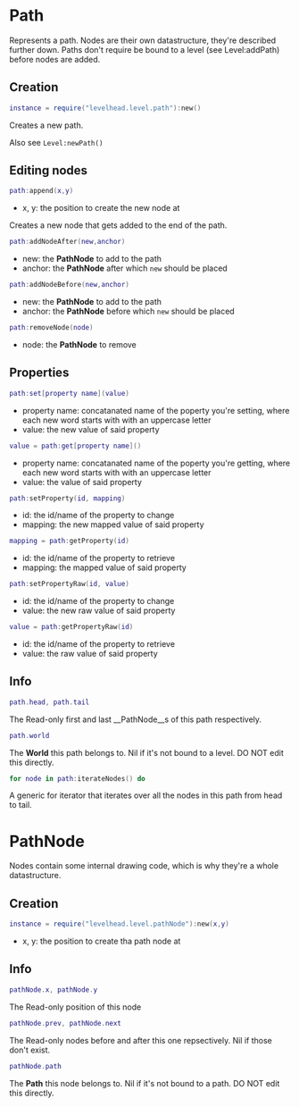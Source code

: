 # Path

Represents a path.
Nodes are their own datastructure, they're described further down.
Paths don't require be bound to a level (see Level:addPath) before nodes are added.

## Creation

```Lua
instance = require("levelhead.level.path"):new()
```
Creates a new path.

Also see `Level:newPath()`

## Editing nodes

```Lua
path:append(x,y)
```
- x, y: the position to create the new node at

Creates a new node that gets added to the end of the path.

```Lua
path:addNodeAfter(new,anchor)
```
- new: the __PathNode__ to add to the path
- anchor: the __PathNode__ after which `new` should be placed

```Lua
path:addNodeBefore(new,anchor)
```
- new: the __PathNode__ to add to the path
- anchor: the __PathNode__ before which `new` should be placed

```Lua
path:removeNode(node)
```
- node: the __PathNode__ to remove

## Properties

```Lua
path:set[property name](value)
```
- property name: concatanated name of the poperty you're setting, where each new word starts with with an uppercase letter
- value: the new value of said property

```Lua
value = path:get[property name]()
```
- property name: concatanated name of the poperty you're getting, where each new word starts with with an uppercase letter
- value: the value of said property

```Lua
path:setProperty(id, mapping)
```
- id: the id/name of the property to change
- mapping: the new mapped value of said property

```Lua
mapping = path:getProperty(id)
```
- id: the id/name of the property to retrieve
- mapping: the mapped value of said property

```Lua
path:setPropertyRaw(id, value)
```
- id: the id/name of the property to change
- value: the new raw value of said property

```Lua
value = path:getPropertyRaw(id)
```
- id: the id/name of the property to retrieve
- value: the raw value of said property

## Info

```Lua
path.head, path.tail
```
The Read-only first and last __PathNode__s of this path respectively.

```Lua
path.world
```
The __World__ this path belongs to. Nil if it's not bound to a level. DO NOT edit this directly.

```Lua
for node in path:iterateNodes() do
```
A generic for iterator that iterates over all the nodes in this path from head to tail.

# PathNode

Nodes contain some internal drawing code, which is why they're a whole datastructure.

## Creation

```Lua
instance = require("levelhead.level.pathNode"):new(x,y)
```
- x, y: the position to create tha path node at

## Info

```Lua
pathNode.x, pathNode.y
```
The Read-only position of this node

```Lua
pathNode.prev, pathNode.next
```
The Read-only nodes before and after this one repsectively. Nil if those don't exist.

```Lua
pathNode.path
```
The __Path__ this node belongs to. Nil if it's not bound to a path. DO NOT edit this directly.
